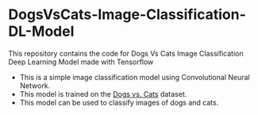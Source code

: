 # DogsVsCats-Image-Classification-DL-Model
This repository contains the code for Dogs Vs Cats Image Classification Deep Learning Model made with Tensorflow
- This is a simple image classification model using Convolutional Neural Network.
- This model is trained on the [Dogs vs. Cats](https://www.kaggle.com/c/dogs-vs-cats) dataset.
- This model can be used to classify images of dogs and cats.
